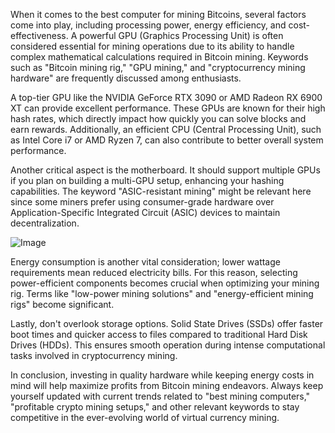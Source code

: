 When it comes to the best computer for mining Bitcoins, several factors come into play, including processing power, energy efficiency, and cost-effectiveness. A powerful GPU (Graphics Processing Unit) is often considered essential for mining operations due to its ability to handle complex mathematical calculations required in Bitcoin mining. Keywords such as "Bitcoin mining rig," "GPU mining," and "cryptocurrency mining hardware" are frequently discussed among enthusiasts.

A top-tier GPU like the NVIDIA GeForce RTX 3090 or AMD Radeon RX 6900 XT can provide excellent performance. These GPUs are known for their high hash rates, which directly impact how quickly you can solve blocks and earn rewards. Additionally, an efficient CPU (Central Processing Unit), such as Intel Core i7 or AMD Ryzen 7, can also contribute to better overall system performance.

Another critical aspect is the motherboard. It should support multiple GPUs if you plan on building a multi-GPU setup, enhancing your hashing capabilities. The keyword "ASIC-resistant mining" might be relevant here since some miners prefer using consumer-grade hardware over Application-Specific Integrated Circuit (ASIC) devices to maintain decentralization.

![Image](https://github.com/user-attachments/assets/b8266eee-691e-4ee1-99ef-bfa10d234fd4)

Energy consumption is another vital consideration; lower wattage requirements mean reduced electricity bills. For this reason, selecting power-efficient components becomes crucial when optimizing your mining rig. Terms like "low-power mining solutions" and "energy-efficient mining rigs" become significant.

Lastly, don't overlook storage options. Solid State Drives (SSDs) offer faster boot times and quicker access to files compared to traditional Hard Disk Drives (HDDs). This ensures smooth operation during intense computational tasks involved in cryptocurrency mining.

In conclusion, investing in quality hardware while keeping energy costs in mind will help maximize profits from Bitcoin mining endeavors. Always keep yourself updated with current trends related to "best mining computers," "profitable crypto mining setups," and other relevant keywords to stay competitive in the ever-evolving world of virtual currency mining.